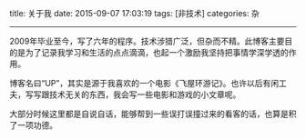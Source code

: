 title: 关于我
date: 2015-09-07 17:03:19
tags: [非技术]
categories: 杂

---

2009年毕业至今，写了六年的程序。技术涉猎广泛，但杂而不精。此博客主要目的是为了记录我学习和生活的点点滴滴，也起一个激励我坚持把事情学深学透的作用。

博客名曰“UP”，其实是源于我喜欢的一个电影《飞屋环游记》。也许以后有闲工夫，写写跟技术无关的东西，我会写一些电影和游戏的小文章呢。

大部分时候这里都是自说自话，能够帮到一些误打误撞过来的看客的话，也算是积了一项功德。
